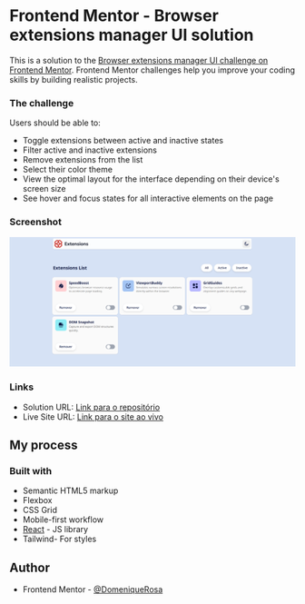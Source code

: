 # Frontend Mentor - Browser extensions manager UI solution

This is a solution to the [Browser extensions manager UI challenge on Frontend Mentor](https://www.frontendmentor.io/challenges/browser-extension-manager-ui-yNZnOfsMAp). Frontend Mentor challenges help you improve your coding skills by building realistic projects. 

### The challenge

Users should be able to:

- Toggle extensions between active and inactive states
- Filter active and inactive extensions
- Remove extensions from the list
- Select their color theme
- View the optimal layout for the interface depending on their device's screen size
- See hover and focus states for all interactive elements on the page

### Screenshot

![](screenshot.png)

### Links

- Solution URL: [Link para o repositório](https://github.com/DomeniqueRosa/portfolio-react/edit/main/browser-extensions)
- Live Site URL: [Link para o site ao vivo](https://portfolio-react-jeg465qr3-domeniquerosas-projects.vercel.app/)

## My process

### Built with

- Semantic HTML5 markup
- Flexbox
- CSS Grid
- Mobile-first workflow
- [React](https://reactjs.org/) - JS library
- Tailwind- For styles

## Author

- Frontend Mentor - [@DomeniqueRosa](https://www.frontendmentor.io/profile/DomeniqueRosa)

